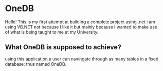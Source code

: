 # OneDB

Hello! This is my first attempt at building a complete project using .net
I am using VB.NET not because I like it but mainly because I wanted to make use of what is being taught to me at my University.

## What OneDB is supposed to achieve?

using this application a user can navingate through as many tables in a fixed database: thus named OneDB.
